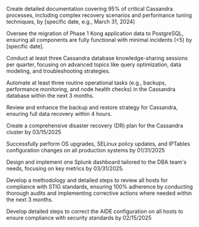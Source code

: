 Create detailed documentation covering 95% of critical Cassandra processes, including complex recovery scenarios and performance tuning techniques, by [specific date, e.g., March 31, 2024]

Oversee the migration of Phase 1 Kong application data to PostgreSQL, ensuring all components are fully functional with minimal incidents (<5) by [specific date].

Conduct at least three Cassandra database knowledge-sharing sessions per quarter, focusing on advanced topics like query optimization, data modeling, and troubleshooting strategies.

Automate at least three routine operational tasks (e.g., backups, performance monitoring, and node health checks) in the Cassandra database within the next 3 months.

Review and enhance the backup and restore strategy for Cassandra, ensuring full data recovery within 4 hours.

Create a comprehensive disaster recovery (DR) plan for the Cassandra cluster by 03/15/2025

Successfully perform OS upgrades, SELinux policy updates, and IPTables configuration changes on all production systems by 01/31/2025

Design and implement one Splunk dashboard tailored to the DBA team's needs, focusing on key metrics by 03/31/2025.

Develop a methodology and detailed steps to review all hosts for compliance with STIG standards, ensuring 100% adherence by conducting thorough audits and implementing corrective actions where needed within the next 3 months.

Develop detailed steps to correct the AIDE configuration on all hosts to ensure compliance with security standards by 02/15/2025

